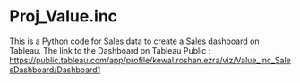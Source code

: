 # Proj_Value.inc
This is a Python code for Sales data to create a Sales dashboard on Tableau.
The link to the Dashboard on Tableau Public : https://public.tableau.com/app/profile/kewal.roshan.ezra/viz/Value_inc_SalesDashboard/Dashboard1
